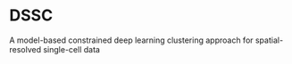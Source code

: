 # DSSC
A model-based constrained deep learning clustering approach for spatial-resolved single-cell data
